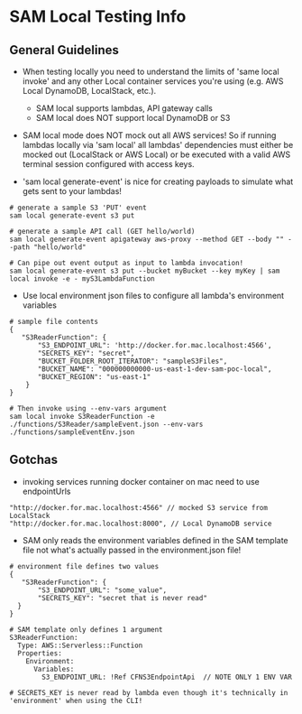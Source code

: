 # SAM Local Testing Info

## General Guidelines
* When testing locally you need to understand the limits of 'same local invoke' and any other Local container services you're using (e.g. AWS Local DynamoDB, LocalStack, etc.).
  * SAM local supports lambdas, API gateway calls
  * SAM local does NOT support local DynamoDB or S3

* SAM local mode does NOT mock out all AWS services! So if running lambdas locally via 'sam local' all lambdas' dependencies must either be mocked out (LocalStack or AWS Local) or be executed with a valid AWS terminal session configured with access keys.

* 'sam local generate-event' is nice for creating payloads to simulate what gets sent to your lambdas!

```
# generate a sample S3 'PUT' event
sam local generate-event s3 put

# generate a sample API call (GET hello/world)
sam local generate-event apigateway aws-proxy --method GET --body "" --path "hello/world"

# Can pipe out event output as input to lambda invocation!
sam local generate-event s3 put --bucket myBucket --key myKey | sam local invoke -e - myS3LambdaFunction
```

* Use local environment json files to configure all lambda's environment variables

```
# sample file contents
{
   "S3ReaderFunction": {
       "S3_ENDPOINT_URL": 'http://docker.for.mac.localhost:4566',
       "SECRETS_KEY": "secret",
       "BUCKET_FOLDER_ROOT_ITERATOR": "sampleS3Files",
       "BUCKET_NAME": "000000000000-us-east-1-dev-sam-poc-local",
       "BUCKET_REGION": "us-east-1"
    }
}

# Then invoke using --env-vars argument
sam local invoke S3ReaderFunction -e ./functions/S3Reader/sampleEvent.json --env-vars ./functions/sampleEventEnv.json

```

## Gotchas
* invoking services running docker container on mac need to use endpointUrls
```
"http://docker.for.mac.localhost:4566" // mocked S3 service from LocalStack
"http://docker.for.mac.localhost:8000", // Local DynamoDB service
```  

* SAM only reads the environment variables defined in the SAM template file not what's actually passed in the environment.json file!

```
# environment file defines two values
{
   "S3ReaderFunction": {
       "S3_ENDPOINT_URL": "some_value",
       "SECRETS_KEY": "secret that is never read"
  }
}

# SAM template only defines 1 argument
S3ReaderFunction:
  Type: AWS::Serverless::Function
  Properties:
    Environment:
      Variables:
        S3_ENDPOINT_URL: !Ref CFNS3EndpointApi  // NOTE ONLY 1 ENV VAR

# SECRETS_KEY is never read by lambda even though it's technically in 'environment' when using the CLI!
```
